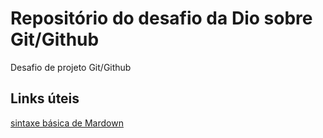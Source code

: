 # Repositório do desafio da Dio sobre Git/Github
Desafio de projeto Git/Github
## Links úteis 
[sintaxe básica de Mardown](https://www.markdownguide.org/basic-syntax/)

